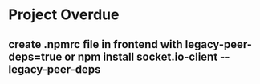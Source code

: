 # Project Overdue
create .npmrc file in frontend with legacy-peer-deps=true or npm install socket.io-client --legacy-peer-deps
---


